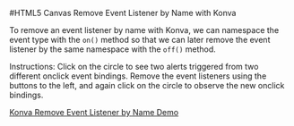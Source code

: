 
#HTML5 Canvas Remove Event Listener by Name with Konva

To remove an event listener by name with Konva,
we can namespace the event type with the `on()` method so that we can later
remove the event listener by the same namespace with the `off()` method.

Instructions: Click on the circle to see two alerts triggered from two different
onclick event bindings.  Remove the event listeners using the buttons to
the left, and again click on the circle to observe the new onclick bindings.

<a class="jsbin-embed" href="http://jsbin.com/qivaf/1/embed?js,output">Konva Remove Event Listener by Name Demo</a><script src="http://static.jsbin.com/js/embed.js"></script>